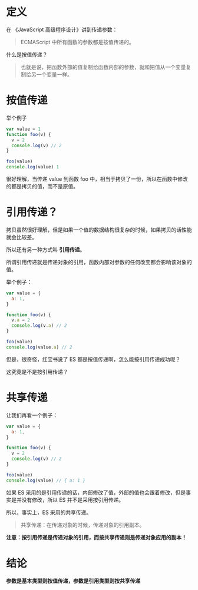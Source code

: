 # 定义

在 《JavaScript 高级程序设计》讲到传递参数：

>   ECMAScript 中所有函数的参数都是按值传递的。

什么是按值传递？

>   也就是说，把函数外部的值复制给函数内部的参数，就和把值从一个变量复制给另一个变量一样。



# 按值传递

举个例子

```js
var value = 1
function foo(v) {
  v = 2
  console.log(v) // 2
}

foo(value)
console.log(value) 1
```

很好理解，当传递 value 到函数 foo 中，相当于拷贝了一份，所以在函数中修改的都是拷贝的值，而不是原值。



# 引用传递？

拷贝虽然很好理解，但是如果一个值的数据结构很复杂的时候，如果拷贝的话性能就会比较差。

所以还有另一种方式叫 **引用传递**。

所谓引用传递就是传递对象的引用，函数内部对参数的任何改变都会影响该对象的值。

举个例子：

```js
var value = {
  a: 1,
}

function foo(v) {
  v.a = 2
  console.log(v.a) // 2
}

foo(value)
console.log(value.a) // 2
```

但是，很奇怪，红宝书说了 ES 都是按值传递啊，怎么能按引用传递成功呢？

这究竟是不是按引用传递？



# 共享传递

让我们再看一个例子：

```js
var value = {
  a: 1,
}

function foo(v) {
  v = 2
  console.log(v) // 2
}

foo(value)
console.log(value) // { a: 1 }
```

如果 ES 采用的是引用传递的话，内部修改了值，外部的值也会跟着修改，但是事实是并没有修改，所以 ES 并不是采用按引用传递。

所以，事实上，ES 采用的共享传递。

>   共享传递：在传递对象的时候，传递对象的引用副本。

**注意：按引用传递是传递对象的引用，而按共享传递则是传递对象应用的副本！**



# 结论

**参数是基本类型则按值传递，参数是引用类型则按共享传递**

